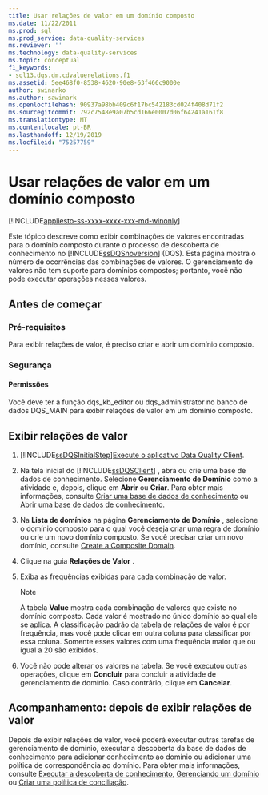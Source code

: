 ```yaml
---
title: Usar relações de valor em um domínio composto
ms.date: 11/22/2011
ms.prod: sql
ms.prod_service: data-quality-services
ms.reviewer: ''
ms.technology: data-quality-services
ms.topic: conceptual
f1_keywords:
- sql13.dqs.dm.cdvaluerelations.f1
ms.assetid: 5ee468f0-8538-4620-90e8-63f466c9000e
author: swinarko
ms.author: sawinark
ms.openlocfilehash: 90937a98bb409c6f17bc542183cd024f408d71f2
ms.sourcegitcommit: 792c7548e9a07b5cd166e0007d06f64241a161f8
ms.translationtype: MT
ms.contentlocale: pt-BR
ms.lasthandoff: 12/19/2019
ms.locfileid: "75257759"
---
```

# <a name="use-value-relations-in-a-composite-domain"></a>Usar relações de valor em um domínio composto

[!INCLUDE[appliesto-ss-xxxx-xxxx-xxx-md-winonly](../includes/appliesto-ss-xxxx-xxxx-xxx-md-winonly.md)]

  Este tópico descreve como exibir combinações de valores encontradas para o domínio composto durante o processo de descoberta de conhecimento no [!INCLUDE[ssDQSnoversion](../includes/ssdqsnoversion-md.md)] (DQS). Esta página mostra o número de ocorrências das combinações de valores. O gerenciamento de valores não tem suporte para domínios compostos; portanto, você não pode executar operações nesses valores.  
  
##  <a name="BeforeYouBegin"></a>Antes de começar  
  
###  <a name="Prerequisites"></a>Pré-requisitos  
 Para exibir relações de valor, é preciso criar e abrir um domínio composto.  
  
###  <a name="Security"></a>Segurança  
  
####  <a name="Permissions"></a>Permissões  
 Você deve ter a função dqs_kb_editor ou dqs_administrator no banco de dados DQS_MAIN para exibir relações de valor em um domínio composto.  
  
##  <a name="Use"></a>Exibir relações de valor  
  
1.  [!INCLUDE[ssDQSInitialStep](../includes/ssdqsinitialstep-md.md)][Execute o aplicativo Data Quality Client](../data-quality-services/run-the-data-quality-client-application.md).  
  
2.  Na tela inicial do [!INCLUDE[ssDQSClient](../includes/ssdqsclient-md.md)] , abra ou crie uma base de dados de conhecimento. Selecione **Gerenciamento de Domínio** como a atividade e, depois, clique em **Abrir** ou **Criar**. Para obter mais informações, consulte [Criar uma base de dados de conhecimento](../data-quality-services/create-a-knowledge-base.md) ou [Abrir uma base de dados de conhecimento](../data-quality-services/open-a-knowledge-base.md).  
  
3.  Na **Lista de domínios** na página **Gerenciamento de Domínio** , selecione o domínio composto para o qual você deseja criar uma regra de domínio ou crie um novo domínio composto. Se você precisar criar um novo domínio, consulte [Create a Composite Domain](../data-quality-services/create-a-composite-domain.md).  
  
4.  Clique na guia **Relações de Valor** .  
  
5.  Exiba as frequências exibidas para cada combinação de valor.  
  
    > [!NOTE]  
    >  A tabela **Value** mostra cada combinação de valores que existe no domínio composto. Cada valor é mostrado no único domínio ao qual ele se aplica. A classificação padrão da tabela de relações de valor é por frequência, mas você pode clicar em outra coluna para classificar por essa coluna. Somente esses valores com uma frequência maior que ou igual a 20 são exibidos.  
  
6.  Você não pode alterar os valores na tabela. Se você executou outras operações, clique em **Concluir** para concluir a atividade de gerenciamento de domínio. Caso contrário, clique em **Cancelar**.  
  
##  <a name="FollowUp"></a>Acompanhamento: depois de exibir relações de valor  
 Depois de exibir relações de valor, você poderá executar outras tarefas de gerenciamento de domínio, executar a descoberta da base de dados de conhecimento para adicionar conhecimento ao domínio ou adicionar uma política de correspondência ao domínio. Para obter mais informações, consulte [Executar a descoberta de conhecimento](../data-quality-services/perform-knowledge-discovery.md), [Gerenciando um domínio](../data-quality-services/managing-a-domain.md) ou [Criar uma política de conciliação](../data-quality-services/create-a-matching-policy.md).  
  
  
